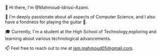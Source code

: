 👋 Hi there, I'm @Mahmoud-Idrissi-Azami.

👀 I'm deeply passionate about all aspects of Computer Science, and I also have a fondness for playing the guitar 🎸. 

🎓 Currently, I'm a student at the High School of Technology,exploring and learning about various technological advancements.

📫 Feel free to reach out to me at iam.mahmoud05@gmail.com. 
<!---
Mahmoud-Idrissi-Azami/Mahmoud-Idrissi-Azami is a ✨ special ✨ repository because its `README.md` (this file) appears on your GitHub profile.
You can click the Preview link to take a look at your changes.
--->
